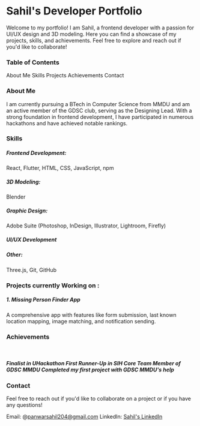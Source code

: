 <h1>Sahil's Developer Portfolio</h1>

Welcome to my portfolio! I am Sahil, a frontend developer with a passion for UI/UX design and 3D modeling. Here you can find a showcase of my projects, skills, and achievements. Feel free to explore and reach out if you'd like to collaborate!

<h3>Table of Contents</h3>
About Me
Skills
Projects
Achievements
Contact
<h3>About Me</h3>

I am currently pursuing a BTech in Computer Science from MMDU and am an active member of the GDSC club, serving as the Designing Lead. With a strong foundation in frontend development, I have participated in numerous hackathons and have achieved notable rankings.

<h3>Skills</h3>

<h5>Frontend Development:</h5> React, Flutter, HTML, CSS, JavaScript, npm
<h5>3D Modeling:</h5> Blender
<h5>Graphic Design:</h5> Adobe Suite (Photoshop, InDesign, Illustrator, Lightroom, Firefly)
<h5>UI/UX Development</h5>
<h5>Other:</h5> Three.js, Git, GitHub

<h3>Projects currently Working on :</h3>

<h5>1. Missing Person Finder App</h5>
A comprehensive app with features like form submission, last known location mapping, image matching, and notification sending.
<h3>Achievements</h3><br>
<h5>Finalist in UHackathon
First Runner-Up in SIH
Core Team Member of GDSC MMDU
Completed my first project with GDSC MMDU's help</h5>

<h3>Contact</h3>
Feel free to reach out if you'd like to collaborate on a project or if you have any questions!

Email: @panwarsahil204@gmail.com
LinkedIn: [Sahil's LinkedIn](https://www.linkedin.com/in/sahil-panwar-715b27250/)
